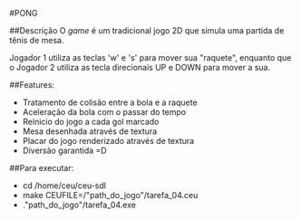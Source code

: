 #PONG

##Descrição
O *game* é um tradicional jogo 2D que simula uma partida de tênis de mesa.

Jogador 1 utiliza as teclas 'w' e 's' para mover sua "raquete", enquanto que o Jogador 2 utiliza as tecla direcionais UP e DOWN para mover a sua.


##Features:
- Tratamento de colisão entre a bola e a raquete
- Aceleração da bola com o passar do tempo
- Reinicio do jogo a cada gol marcado
- Mesa desenhada através de textura
- Placar do jogo renderizado através de textura
- Diversão garantida =D


##Para executar:
- cd /home/ceu/ceu-sdl
- make CEUFILE=/"path_do_jogo"/tarefa_04.ceu
- ."path_do_jogo"/tarefa_04.exe